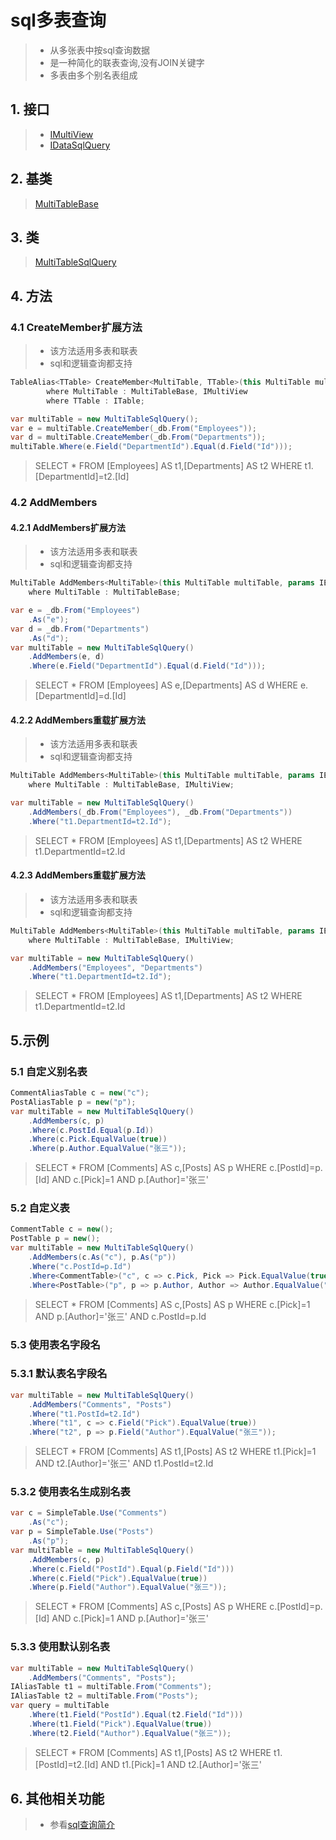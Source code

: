 # sql多表查询
>* 从多张表中按sql查询数据
>* 是一种简化的联表查询,没有JOIN关键字
>* 多表由多个别名表组成

## 1. 接口
>* [IMultiView](xref:ShadowSql.Identifiers.IMultiView)
>* [IDataSqlQuery](xref:ShadowSql.Queries.IDataSqlQuery)

## 2. 基类
>[MultiTableBase](xref:ShadowSql.Join.MultiTableBase)

## 3. 类
>[MultiTableSqlQuery](xref:ShadowSql.Join.MultiTableSqlQuery)

## 4. 方法
### 4.1 CreateMember扩展方法
>* 该方法适用多表和联表
>* sql和逻辑查询都支持
```csharp
TableAlias<TTable> CreateMember<MultiTable, TTable>(this MultiTable multiTable, TTable table)
        where MultiTable : MultiTableBase, IMultiView
        where TTable : ITable;
```
```csharp
var multiTable = new MultiTableSqlQuery();
var e = multiTable.CreateMember(_db.From("Employees"));
var d = multiTable.CreateMember(_db.From("Departments"));
multiTable.Where(e.Field("DepartmentId").Equal(d.Field("Id")));
```
>SELECT * FROM [Employees] AS t1,[Departments] AS t2 WHERE t1.[DepartmentId]=t2.[Id]

### 4.2 AddMembers
#### 4.2.1 AddMembers扩展方法
>* 该方法适用多表和联表
>* sql和逻辑查询都支持
>
```csharp
MultiTable AddMembers<MultiTable>(this MultiTable multiTable, params IEnumerable<IAliasTable> aliasTables)
    where MultiTable : MultiTableBase;
```
```csharp
var e = _db.From("Employees")
    .As("e");
var d = _db.From("Departments")
    .As("d");
var multiTable = new MultiTableSqlQuery()
    .AddMembers(e, d)
    .Where(e.Field("DepartmentId").Equal(d.Field("Id")));
```
>SELECT * FROM [Employees] AS e,[Departments] AS d WHERE e.[DepartmentId]=d.[Id]

#### 4.2.2 AddMembers重载扩展方法
>* 该方法适用多表和联表
>* sql和逻辑查询都支持
```csharp
MultiTable AddMembers<MultiTable>(this MultiTable multiTable, params IEnumerable<ITable> tables)
    where MultiTable : MultiTableBase, IMultiView;
```
```csharp
var multiTable = new MultiTableSqlQuery()
    .AddMembers(_db.From("Employees"), _db.From("Departments"))
    .Where("t1.DepartmentId=t2.Id");
```
>SELECT * FROM [Employees] AS t1,[Departments] AS t2 WHERE t1.DepartmentId=t2.Id

#### 4.2.3 AddMembers重载扩展方法
>* 该方法适用多表和联表
>* sql和逻辑查询都支持
```csharp
MultiTable AddMembers<MultiTable>(this MultiTable multiTable, params IEnumerable<string> tableNames)
    where MultiTable : MultiTableBase, IMultiView;
```
```csharp
var multiTable = new MultiTableSqlQuery()
    .AddMembers("Employees", "Departments")
    .Where("t1.DepartmentId=t2.Id");
```
>SELECT * FROM [Employees] AS t1,[Departments] AS t2 WHERE t1.DepartmentId=t2.Id

## 5.示例
### 5.1 自定义别名表
```csharp
CommentAliasTable c = new("c");
PostAliasTable p = new("p");
var multiTable = new MultiTableSqlQuery()
    .AddMembers(c, p)
    .Where(c.PostId.Equal(p.Id))
    .Where(c.Pick.EqualValue(true))
    .Where(p.Author.EqualValue("张三"));
```
>SELECT * FROM [Comments] AS c,[Posts] AS p WHERE c.[PostId]=p.[Id] AND c.[Pick]=1 AND p.[Author]='张三'

### 5.2 自定义表
```csharp
CommentTable c = new();
PostTable p = new();
var multiTable = new MultiTableSqlQuery()
    .AddMembers(c.As("c"), p.As("p"))
    .Where("c.PostId=p.Id")
    .Where<CommentTable>("c", c => c.Pick, Pick => Pick.EqualValue(true))
    .Where<PostTable>("p", p => p.Author, Author => Author.EqualValue("张三"));
```
>SELECT * FROM [Comments] AS c,[Posts] AS p WHERE c.[Pick]=1 AND p.[Author]='张三' AND c.PostId=p.Id

### 5.3 使用表名字段名
### 5.3.1 默认表名字段名
```csharp
var multiTable = new MultiTableSqlQuery()
    .AddMembers("Comments", "Posts")
    .Where("t1.PostId=t2.Id")
    .Where("t1", c => c.Field("Pick").EqualValue(true))
    .Where("t2", p => p.Field("Author").EqualValue("张三"));
```
>SELECT * FROM [Comments] AS t1,[Posts] AS t2 WHERE t1.[Pick]=1 AND t2.[Author]='张三' AND t1.PostId=t2.Id

### 5.3.2 使用表名生成别名表 
```csharp
var c = SimpleTable.Use("Comments")
    .As("c");
var p = SimpleTable.Use("Posts")
    .As("p");
var multiTable = new MultiTableSqlQuery()
    .AddMembers(c, p)
    .Where(c.Field("PostId").Equal(p.Field("Id")))
    .Where(c.Field("Pick").EqualValue(true))
    .Where(p.Field("Author").EqualValue("张三"));
```
>SELECT * FROM [Comments] AS c,[Posts] AS p WHERE c.[PostId]=p.[Id] AND c.[Pick]=1 AND p.[Author]='张三'

### 5.3.3 使用默认别名表
```csharp
var multiTable = new MultiTableSqlQuery()
    .AddMembers("Comments", "Posts");
IAliasTable t1 = multiTable.From("Comments");
IAliasTable t2 = multiTable.From("Posts");
var query = multiTable
    .Where(t1.Field("PostId").Equal(t2.Field("Id")))
    .Where(t1.Field("Pick").EqualValue(true))
    .Where(t2.Field("Author").EqualValue("张三"));
```
>SELECT * FROM [Comments] AS t1,[Posts] AS t2 WHERE t1.[PostId]=t2.[Id] AND t1.[Pick]=1 AND t2.[Author]='张三'

## 6. 其他相关功能
>* 参看[sql查询简介](./index.md)